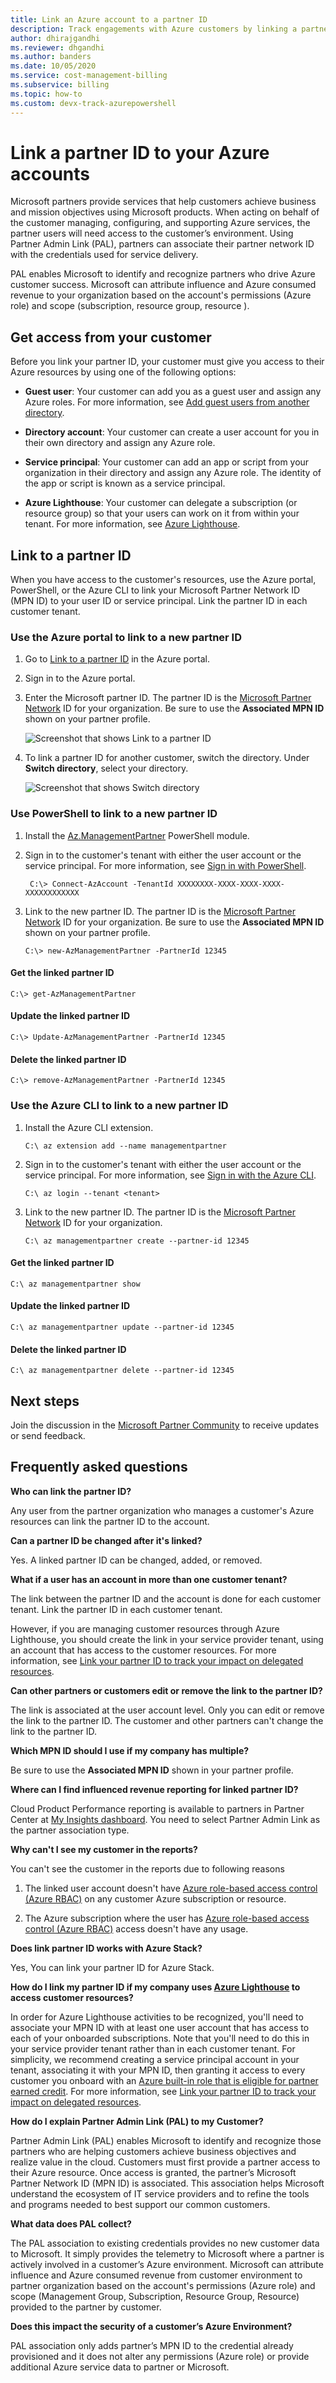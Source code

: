 ```yaml
---
title: Link an Azure account to a partner ID
description: Track engagements with Azure customers by linking a partner ID to the user account that you use to manage the customer's resources.
author: dhirajgandhi
ms.reviewer: dhgandhi
ms.author: banders
ms.date: 10/05/2020
ms.service: cost-management-billing
ms.subservice: billing
ms.topic: how-to 
ms.custom: devx-track-azurepowershell
---
```


# Link a partner ID to your Azure accounts

Microsoft partners provide services that help customers achieve business and mission objectives using Microsoft products. When acting on behalf of the customer managing, configuring, and supporting Azure services, the partner users will need access to the customer’s environment. Using Partner Admin Link (PAL), partners can associate their partner network ID with the credentials used for service delivery.

PAL enables Microsoft to identify and recognize partners who drive Azure customer success. Microsoft can attribute influence and Azure consumed revenue to your organization based on the account's permissions (Azure role) and scope (subscription, resource group, resource ).

## Get access from your customer

Before you link your partner ID, your customer must give you access to their Azure resources by using one of the following options:

- **Guest user**: Your customer can add you as a guest user and assign any Azure roles. For more information, see [Add guest users from another directory](../../active-directory/external-identities/what-is-b2b.md).

- **Directory account**: Your customer can create a user account for you in their own directory and assign any Azure role.

- **Service principal**: Your customer can add an app or script from your organization in their directory and assign any Azure role. The identity of the app or script is known as a service principal.

- **Azure Lighthouse**: Your customer can delegate a subscription (or resource group) so that your users can work on it from within your tenant. For more information, see [Azure Lighthouse](../../lighthouse/overview.md).

## Link to a partner ID

When you have access to the customer's resources, use the Azure portal, PowerShell, or the Azure CLI to link your Microsoft Partner Network ID (MPN ID) to your user ID or service principal. Link the partner ID in each customer tenant.

### Use the Azure portal to link to a new partner ID

1. Go to [Link to a partner ID](https://portal.azure.com/#blade/Microsoft_Azure_Billing/managementpartnerblade) in the Azure portal.

2. Sign in to the Azure portal.

3. Enter the Microsoft partner ID. The partner ID is the [Microsoft Partner Network](https://partner.microsoft.com/) ID for your organization. Be sure to use the **Associated MPN ID** shown on your partner profile.

   ![Screenshot that shows Link to a partner ID](./media/link-partner-id/link-partner-id01.png)

4. To link a partner ID for another customer, switch the directory. Under **Switch directory**, select your directory.

   ![Screenshot that shows Switch directory](./media/link-partner-id/directory-switcher.png)

### Use PowerShell to link to a new partner ID

1. Install the [Az.ManagementPartner](https://www.powershellgallery.com/packages/Az.ManagementPartner/) PowerShell module.

2. Sign in to the customer's tenant with either the user account or the service principal. For more information, see [Sign in with PowerShell](/powershell/azure/authenticate-azureps).

   ```azurepowershell-interactive
    C:\> Connect-AzAccount -TenantId XXXXXXXX-XXXX-XXXX-XXXX-XXXXXXXXXXXX
   ```

3. Link to the new partner ID. The partner ID is the [Microsoft Partner Network](https://partner.microsoft.com/) ID for your organization. Be sure to use the **Associated MPN ID** shown on your partner profile.


    ```azurepowershell-interactive
    C:\> new-AzManagementPartner -PartnerId 12345
    ```

#### Get the linked partner ID
```azurepowershell-interactive
C:\> get-AzManagementPartner
```

#### Update the linked partner ID
```azurepowershell-interactive
C:\> Update-AzManagementPartner -PartnerId 12345
```
#### Delete the linked partner ID
```azurepowershell-interactive
C:\> remove-AzManagementPartner -PartnerId 12345
```

### Use the Azure CLI to link to a new partner ID
1. Install the Azure CLI extension.

    ```azurecli-interactive
    C:\ az extension add --name managementpartner
    ```

2. Sign in to the customer's tenant with either the user account or the service principal. For more information, see [Sign in with the Azure CLI](/cli/azure/authenticate-azure-cli).

    ```azurecli-interactive
    C:\ az login --tenant <tenant>
    ```

3. Link to the new partner ID. The partner ID is the [Microsoft Partner Network](https://partner.microsoft.com/) ID for your organization.

     ```azurecli-interactive
     C:\ az managementpartner create --partner-id 12345
      ```  

#### Get the linked partner ID
```azurecli-interactive
C:\ az managementpartner show
```

#### Update the linked partner ID
```azurecli-interactive
C:\ az managementpartner update --partner-id 12345
```

#### Delete the linked partner ID
```azurecli-interactive
C:\ az managementpartner delete --partner-id 12345
```

## Next steps

Join the discussion in the [Microsoft Partner Community](https://aka.ms/PALdiscussion) to receive updates or send feedback.

## Frequently asked questions

**Who can link the partner ID?**

Any user from the partner organization who manages a customer's Azure resources can link the partner ID to the account.

**Can a partner ID be changed after it's linked?**

Yes. A linked partner ID can be changed, added, or removed.

**What if a user has an account in more than one customer tenant?**

The link between the partner ID and the account is done for each customer tenant. Link the partner ID in each customer tenant.

However, if you are managing customer resources through Azure Lighthouse, you should create the link in your service provider tenant, using an account that has access to the customer resources. For more information, see [Link your partner ID to track your impact on delegated resources](../../lighthouse/how-to/partner-earned-credit.md).

**Can other partners or customers edit or remove the link to the partner ID?**

The link is associated at the user account level. Only you can edit or remove the link to the partner ID. The customer and other partners can't change the link to the partner ID.

**Which MPN ID should I use if my company has multiple?**

Be sure to use the **Associated MPN ID** shown in your partner profile.

**Where can I find influenced revenue reporting for linked partner ID?**

Cloud Product Performance reporting is available to partners in Partner Center at [My Insights dashboard](https://partner.microsoft.com/membership/reports/myinsights). You need to select Partner Admin Link as the partner association type.

**Why can't I see my customer in the reports?**

You can't see the customer in the reports due to following reasons

1. The linked user account doesn't have [Azure role-based access control (Azure RBAC)](../../role-based-access-control/overview.md) on any customer Azure subscription or resource.

2. The Azure subscription where the user has [Azure role-based access control (Azure RBAC)](../../role-based-access-control/overview.md) access doesn't have any usage.

**Does link partner ID works with Azure Stack?**

Yes, You can link your partner ID for Azure Stack.

**How do I link my partner ID if my company uses [Azure Lighthouse](../../lighthouse/overview.md) to access customer resources?**

In order for Azure Lighthouse activities to be recognized, you'll need to associate your MPN ID with at least one user account that has access to each of your onboarded subscriptions. Note that you'll need to do this in your service provider tenant rather than in each customer tenant. For simplicity, we recommend creating a service principal account in your tenant, associating it with your MPN ID, then granting it access to every customer you onboard with an [Azure built-in role that is eligible for partner earned credit](/partner-center/azure-roles-perms-pec). For more information, see [Link your partner ID to track your impact on delegated resources](../../lighthouse/how-to/partner-earned-credit.md).

**How do I explain Partner Admin Link (PAL) to my Customer?**

Partner Admin Link (PAL) enables Microsoft to identify and recognize those partners who are helping customers achieve business objectives and realize value in the cloud. Customers must first provide a partner access to their Azure resource. Once access is granted, the partner’s Microsoft Partner Network ID (MPN ID) is associated. This association helps Microsoft understand the ecosystem of IT service providers and to refine the tools and programs needed to best support our common customers.

**What data does PAL collect?**

The PAL association to existing credentials provides no new customer data to Microsoft. It simply provides the telemetry to Microsoft where a partner is actively involved in a customer’s Azure environment. Microsoft can attribute influence and Azure consumed revenue from customer environment to partner organization based on the account's permissions (Azure role) and scope (Management Group, Subscription, Resource Group, Resource) provided to the partner by customer. 

**Does this impact the security of a customer’s Azure Environment?**

PAL association only adds partner’s MPN ID to the credential already provisioned and it does not alter any permissions (Azure role) or provide additional Azure service data to partner or Microsoft.

